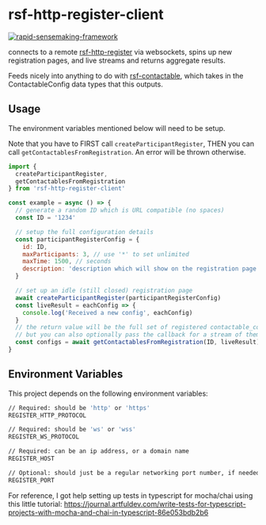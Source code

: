 # rsf-http-register-client

[![rapid-sensemaking-framework](https://circleci.com/gh/rapid-sensemaking-framework/rsf-http-register-client.svg?style=svg)](https://circleci.com/gh/rapid-sensemaking-framework/rsf-http-register-client)

connects to a remote [rsf-http-register](https://github.com/rapid-sensemaking-framework/rsf-http-register) via websockets, spins up new registration pages, and live streams and returns aggregate results.

Feeds nicely into anything to do with [rsf-contactable](https://github.com/rapid-sensemaking-framework/rsf-contactable), which takes in the ContactableConfig data types that this outputs.

## Usage

The environment variables mentioned below will need to be setup.

Note that you have to FIRST call `createParticipantRegister`, THEN you can call `getContactablesFromRegistration`. An error will be thrown otherwise.

```javascript
import {
  createParticipantRegister,
  getContactablesFromRegistration
} from 'rsf-http-register-client'

const example = async () => {
  // generate a random ID which is URL compatible (no spaces)
  const ID = '1234'

  // setup the full configuration details
  const participantRegisterConfig = {
    id: ID,
    maxParticipants: 3, // use '*' to set unlimited
    maxTime: 1500, // seconds
    description: 'description which will show on the registration page'
  }

  // set up an idle (still closed) registration page
  await createParticipantRegister(participantRegisterConfig)
  const liveResult = eachConfig => {
    console.log('Received a new config', eachConfig)
  }
  // the return value will be the full set of registered contactable_configs,
  // but you can also optionally pass the callback for a stream of them
  const configs = await getContactablesFromRegistration(ID, liveResult)
}
```

## Environment Variables

This project depends on the following environment variables:

```bash
// Required: should be 'http' or 'https'
REGISTER_HTTP_PROTOCOL

// Required: should be 'ws' or 'wss'
REGISTER_WS_PROTOCOL

// Required: can be an ip address, or a domain name
REGISTER_HOST

// Optional: should just be a regular networking port number, if needed
REGISTER_PORT
```

For reference, I got help setting up tests in typescript for mocha/chai using this little tutorial: https://journal.artfuldev.com/write-tests-for-typescript-projects-with-mocha-and-chai-in-typescript-86e053bdb2b6

```

```
